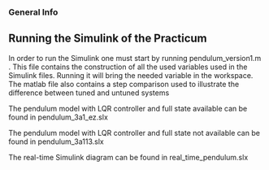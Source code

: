 ### General Info
## Running the Simulink of the Practicum
In order to run the Simulink one must start by running pendulum_version1.m . This file contains the construction of all the used variables used in the Simulink files. Running it will bring the needed variable in the workspace. The matlab file also contains a step comparison used to illustrate the difference between tuned and untuned systems

The pendulum model with LQR controller and full state available can be found in pendulum_3a1_ez.slx

The pendulum model with LQR controller and full state not available can be found in pendulum_3a113.slx

The real-time Simulink diagram can be found in real_time_pendulum.slx


